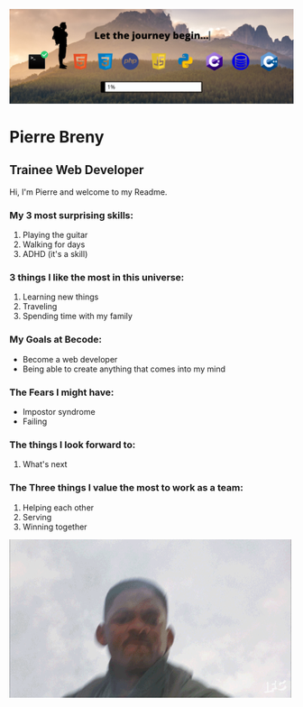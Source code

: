[![Header](https://github.com/PierreBreny/PierreBreny/blob/main/GITHUB%20HEADER%20README.png "Header")](https://github.com/PierreBreny/)
# Pierre Breny 
## Trainee Web Developer

Hi, I'm Pierre and welcome to my Readme.

### My 3 most surprising skills:
1. Playing the guitar
2. Walking for days
3. ADHD (it's a skill)

### 3 things I like the most in this universe:

1. Learning new things
2. Traveling
3. Spending time with my family

### My Goals at Becode:

- Become a web developer
- Being able to create anything that comes into my mind

### The Fears I might have:
- Impostor syndrome
- Failing

### The things I look forward to:

1. What's next

### The Three things I value the most to work as a team:

1. Helping each other
2. Serving
3. Winning together
 


<img src="https://github.com/PierreBreny/PierreBreny/blob/main/Welcome.gif">
